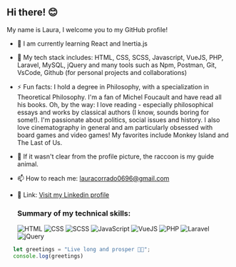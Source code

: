 ## Hi there! 😊
My name is Laura, I welcome you to my GitHub profile!

- 🌱 I am currently learning React and Inertia.js
- 🧠 My tech stack includes: HTML, CSS, SCSS, Javascript, VueJS, PHP, Laravel, MySQL, jQuery and many tools such as Npm, Postman, Git, VsCode, Github (for personal projects and collaborations)
- ⚡ Fun facts: I hold a degree in Philosophy, with a specialization in Theoretical Philosophy. I'm a fan of Michel Foucault and have read all his books. Oh, by the way: I love reading - especially philosophical essays and works by classical authors (I know, sounds boring for some!). I'm passionate about politics, social issues and history. I also love cinematography in general and am particularly obsessed with board games and video games! My favorites include Monkey Island and The Last of Us.
- 🦝 If it wasn't clear from the profile picture, the raccoon is my guide animal.
- 📫 How to reach me: [lauracorrado0696@gmail.com](mailto:lauracorrado0696@gmail.com)
- 🔗 Link: [Visit my Linkedin profile](https://www.linkedin.com/in/laura-corrado-b95206268/)



  ### Summary of my technical skills:
  ![HTML](https://img.shields.io/badge/HTML-%20-orange)
  ![CSS](https://img.shields.io/badge/CSS-%20-blue)
  ![SCSS](https://img.shields.io/badge/SCSS-%20-pink)
  ![JavaScript](https://img.shields.io/badge/JavaScript-%20-yellow)
  ![VueJS](https://img.shields.io/badge/VueJS-%20-green)
  ![PHP](https://img.shields.io/badge/PHP-%20-purple)
  ![Laravel](https://img.shields.io/badge/Laravel-%20-red)
  ![jQuery](https://img.shields.io/badge/jQuery-%20-blue)




```javascript
  let greetings = "Live long and prosper 🖖🏼";
  console.log(greetings)
```
